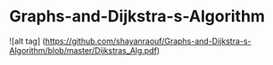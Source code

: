 # Graphs-and-Dijkstra-s-Algorithm

![alt tag] (https://github.com/shayanraouf/Graphs-and-Dijkstra-s-Algorithm/blob/master/Dijkstras_Alg.pdf)
